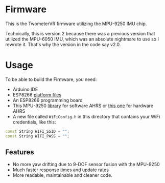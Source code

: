 # Firmware
This is the TwometerVR firmware utilizing the MPU-9250 IMU chip.

Technically, this is version 2 because there was a previous version that utilized the MPU-6050 IMU, which
was an absolute nightmare to use so I rewrote it. That's why the version in the code say v2.0.

# Usage
To be able to build the Firmware, you need:
- Arduino IDE
- ESP8266 [platform files](https://github.com/esp8266/Arduino#installing-with-boards-manager)
- An ESP8266 programming board
- This MPU-9250 [library](https://github.com/hideakitai/MPU9250) for software AHRS
  or [this one](https://github.com/Twometer/SparkFun_MPU-9250-DMP_ESP8266_Library) for hardware AHRS
- A new file called `WiFiConfig.h` in this directory that contains your WiFi credentials, like this:

```cpp
const String WIFI_SSID = "";
const String WIFI_PASS = "";
```

## Features
- No more yaw drifting due to 9-DOF sensor fusion with the MPU-9250
- Much faster response times and update rates
- More readable, maintainable and cleaner code.
